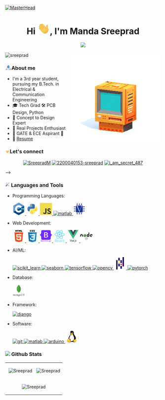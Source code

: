 [![MasterHead](animation/cityscape.gif)](https://github.com/Sreeprad)
<h1 align="center">Hi <!--👋--><img alt="wave" width="40" src="animation/wave.gif">, I'm Manda Sreeprad</h1>
<p align="center">
<a href="https://git.io/typing-svg"><img src="https://readme-typing-svg.demolab.com?font=Fira+Code&pause=1000&random=false&width=435&lines=Junior+at+KL+University+Guntur"></a>
</p>
<img align="right" alt="Coding" width="300" src="animation/2.gif">
<p align="left"> <img src="https://komarev.com/ghpvc/?username=sreeprad&label=Profile%20views&color=0e75b6&style=flat" alt="sreeprad" /> </p>

<!-- <p align="left"> <a href="https://twitter.com/SreepradM" target="blank"><img src="https://img.shields.io/twitter/follow/SreepradM?logo=twitter&style=for-the-badge" alt="SreepradM" /></a> </p> -->

<h3 align="left"><img src="animation/Developer.gif" width="4%">About me</h3>
<ul>
<li>I'm a 3rd year student, pursuing my B.Tech. in Electrical & Communication Engineering</li>
<li>🎓 Tech Grad 🛠️ PCB Design, Python</li>
<li>🧠 Concept to Design Expert</li>
<li>💼 Real Projects Enthusiast</li>
<li>🚀 GATE & ECE Aspirant 📶</li>
<li>📄 <a href="https://kluniversityin-my.sharepoint.com/:b:/g/personal/2200040153_kluniversity_in/ESaC-BlNioNEjWULE2zBUQQBwfY_uRGxx31b1ajKhd-_9Q?e=IlZhFt"> Resume </a></li>
</ul>
<h3 align="left"><img src="animation/handshake-joypixels.gif" width="3%">Let's connect</h3>
<p align="center">
<a href="https://twitter.com/SreepradM" target="blank"><img align="center" src="https://raw.githubusercontent.com/rahuldkjain/github-profile-readme-generator/master/src/images/icons/Social/twitter.svg" alt="SreepradM" height="30" width="40" /></a>
<a href="https://linkedin.com/in/2200040153-sreeprad" target="blank"><img align="center" src="https://raw.githubusercontent.com/rahuldkjain/github-profile-readme-generator/master/src/images/icons/Social/linked-in-alt.svg" alt="2200040153-sreeprad" height="30" width="40" /></a>
<a href="https://instagram.com/i_am_secret_487" target="blank"><img align="center" src="https://raw.githubusercontent.com/rahuldkjain/github-profile-readme-generator/master/src/images/icons/Social/instagram.svg" alt="i_am_secret_487" height="30" width="40" /></a>
</p> -->

<h3 align="left"><img src="animation/tools.gif" width="3%"> Languages and Tools</h3>
<ul>
<li>Programming Languages:</li>
<p align="left"><a href="https://www.w3schools.com/cpp/" target="_blank" rel="noreferrer"> <img src="https://raw.githubusercontent.com/devicons/devicon/master/icons/cplusplus/cplusplus-original.svg" alt="cplusplus" width="40" height="40"/> </a> <a href="https://www.python.org" target="_blank" rel="noreferrer"> <img src="https://raw.githubusercontent.com/devicons/devicon/master/icons/python/python-original.svg" alt="python" width="40" height="40"/> </a> <a href="https://developer.mozilla.org/en-US/docs/Web/JavaScript" target="_blank" rel="noreferrer"> <img src="https://raw.githubusercontent.com/devicons/devicon/master/icons/javascript/javascript-original.svg" alt="javascript" width="40" height="40"/> </a> <a href="https://www.mathworks.com/" target="_blank" rel="noreferrer"> <img src="https://upload.wikimedia.org/wikipedia/commons/2/21/Matlab_Logo.png" alt="matlab" width="40" height="40"/> </a> <a href="https://verilogguide.readthedocs.io/en/latest/index.html" target="_blank" rel="noreferrer"> <img src="https://github.com/vscode-icons/vscode-icons/blob/master/icons/file_type_verilog.svg" alt="verilog" width="40" height="40"/> </a> </p>
<li>Web Development:</li>
<p align="left"> <a href="https://www.w3.org/html/" target="_blank" rel="noreferrer"> <img src="https://raw.githubusercontent.com/devicons/devicon/master/icons/html5/html5-original-wordmark.svg" alt="html5" width="40" height="40"/> </a> <a href="https://www.w3schools.com/css/" target="_blank" rel="noreferrer"> <img src="https://raw.githubusercontent.com/devicons/devicon/master/icons/css3/css3-original-wordmark.svg" alt="css3" width="40" height="40"/> </a>  <a href="https://getbootstrap.com" target="_blank" rel="noreferrer"> <img src="https://raw.githubusercontent.com/devicons/devicon/master/icons/bootstrap/bootstrap-plain-wordmark.svg" alt="bootstrap" width="40" height="40"/> </a> <a href="https://reactjs.org/" target="_blank" rel="noreferrer"> <img src="https://raw.githubusercontent.com/devicons/devicon/master/icons/react/react-original-wordmark.svg" alt="react" width="40" height="40"/> </a> <a href="https://vuejs.org/" target="_blank" rel="noreferrer"> <img src="https://raw.githubusercontent.com/devicons/devicon/master/icons/vuejs/vuejs-original-wordmark.svg" alt="vuejs" width="40" height="40"/> </a> <a href="https://nodejs.org" target="_blank" rel="noreferrer"> <img src="https://raw.githubusercontent.com/devicons/devicon/master/icons/nodejs/nodejs-original-wordmark.svg" alt="nodejs" width="40" height="40"/> </a> </p>
<li>AI/ML:</li>
<p align="left"> <a href="https://scikit-learn.org/" target="_blank" rel="noreferrer"> <img src="https://upload.wikimedia.org/wikipedia/commons/0/05/Scikit_learn_logo_small.svg" alt="scikit_learn" width="40" height="40"/> </a> <a href="https://seaborn.pydata.org/" target="_blank" rel="noreferrer"> <img src="https://seaborn.pydata.org/_images/logo-mark-lightbg.svg" alt="seaborn" width="40" height="40"/> </a> <a href="https://www.tensorflow.org" target="_blank" rel="noreferrer"> <img src="https://www.vectorlogo.zone/logos/tensorflow/tensorflow-icon.svg" alt="tensorflow" width="40" height="40"/> </a> <a href="https://opencv.org/" target="_blank" rel="noreferrer"> <img src="https://www.vectorlogo.zone/logos/opencv/opencv-icon.svg" alt="opencv" width="40" height="40"/> </a> <a href="https://pandas.pydata.org/" target="_blank" rel="noreferrer"> <img src="https://raw.githubusercontent.com/devicons/devicon/2ae2a900d2f041da66e950e4d48052658d850630/icons/pandas/pandas-original.svg" alt="pandas" width="40" height="40"/> </a> <a href="https://pytorch.org/" target="_blank" rel="noreferrer"> <img src="https://www.vectorlogo.zone/logos/pytorch/pytorch-icon.svg" alt="pytorch" width="40" height="40"/> </a> </p>
<li>Database:</li>
<p align="left"> <a href="https://www.mongodb.com/" target="_blank" rel="noreferrer"> <img src="https://raw.githubusercontent.com/devicons/devicon/master/icons/mongodb/mongodb-original-wordmark.svg" alt="mongodb" width="40" height="40"/> </a> </p>
<li>Framework:</li>
<p align="left"> <a href="https://www.djangoproject.com/" target="_blank" rel="noreferrer"> <img src="https://cdn.worldvectorlogo.com/logos/django.svg" alt="django" width="40" height="40"/> </a> </p>
<li>Software:</li>
<p align="left"> <a href="https://git-scm.com/" target="_blank" rel="noreferrer"> <img src="https://www.vectorlogo.zone/logos/git-scm/git-scm-icon.svg" alt="git" width="40" height="40"/> </a> <a href="https://www.mathworks.com/" target="_blank" rel="noreferrer"> <img src="https://upload.wikimedia.org/wikipedia/commons/2/21/Matlab_Logo.png" alt="matlab" width="40" height="40"/> </a> <a href="https://www.arduino.cc/" target="_blank" rel="noreferrer"> <img src="https://cdn.worldvectorlogo.com/logos/arduino-1.svg" alt="arduino" width="40" height="40"/> </a> <a href="https://www.linux.org/" target="_blank" rel="noreferrer"> <img src="https://raw.githubusercontent.com/devicons/devicon/master/icons/linux/linux-original.svg" alt="linux" width="40" height="40"/> </a> </p>
</ul>

<h3 align="left"><img src="https://media.giphy.com/media/iY8CRBdQXODJSCERIr/giphy.gif" width="3%"> Github Stats</h3>
<table>
<tbody>
<tr>
    <td><p align = "center">&nbsp;<img align="center" src="https://github-readme-stats.vercel.app/api?username=Sreeprad&count_private=true&show_icons=true&locale=en&theme=great-gatsby" alt="Sreeprad" /></p></td>
    <td><p align = "center"><img align="center" src="https://github-readme-stats.vercel.app/api/top-langs?username=Sreeprad&count_private=true&show_icons=true&locale=en&layout=compact&theme=great-gatsby" alt="Sreeprad" /></p></td>
  </tr>
  <tr>
    <td colspan="2"><p align = "center"><img align="center" src="https://github-readme-streak-stats.herokuapp.com/?user=Sreeprad&count_private=true&theme=great-gatsby" alt="Sreeprad" /></p></td>
  </tr>
</tbody>
</table>
